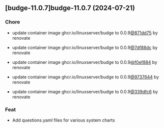 

## [budge-11.0.7]budge-11.0.7 (2024-07-21)

### Chore



- update container image ghcr.io/linuxserver/budge to 0.0.9[@871dd75](https://github.com/871dd75) by renovate

- update container image ghcr.io/linuxserver/budge to 0.0.9[@7df88dc](https://github.com/7df88dc) by renovate

- update container image ghcr.io/linuxserver/budge to 0.0.9[@f0ef884](https://github.com/f0ef884) by renovate

- update container image ghcr.io/linuxserver/budge to 0.0.9[@9737644](https://github.com/9737644) by renovate

- update container image ghcr.io/linuxserver/budge to 0.0.9[@339dfc6](https://github.com/339dfc6) by renovate

### Feat



- Add questions.yaml files for various system charts
